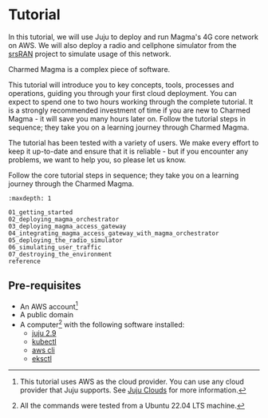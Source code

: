 # Tutorial

In this tutorial, we will use Juju to deploy and run Magma's 4G core network on AWS. We will also
deploy a radio and cellphone simulator from the [srsRAN](https://www.srslte.com/) project to
simulate usage of this network.

Charmed Magma is a complex piece of software.

This tutorial will introduce you to key concepts, tools, processes and
operations, guiding you through your first cloud deployment.
You can expect to spend one to two hours working through the complete
tutorial. It is a strongly recommended investment of time if you are new to
Charmed Magma - it will save you many hours later on. Follow the
tutorial steps in sequence; they take you on a learning journey through Charmed Magma.

The tutorial has been tested with a variety of users. We make every effort to
keep it up-to-date and ensure that it is reliable - but if you encounter any
problems, we want to help you, so please let us know.

Follow the core tutorial steps in sequence; they take you on a learning
journey through the Charmed Magma.

```{toctree}
:maxdepth: 1

01_getting_started
02_deploying_magma_orchestrator
03_deploying_magma_access_gateway
04_integrating_magma_access_gateway_with_magma_orchestrator
05_deploying_the_radio_simulator
06_simulating_user_traffic
07_destroying_the_environment
reference
```

## Pre-requisites

* An AWS account[^1]
* A public domain
* A computer[^2] with the following software installed:
   * [juju 2.9](https://juju.is/docs/olm/install-juju)
   * [kubectl](https://kubernetes.io/docs/tasks/tools/)
   * [aws cli](https://docs.aws.amazon.com/cli/latest/userguide/getting-started-install.html)
   * [eksctl](https://docs.aws.amazon.com/eks/latest/userguide/eksctl.html)

[^1]: This tutorial uses AWS as the cloud provider. You can use any cloud provider that Juju supports. See [Juju Clouds](https://juju.is/docs/olm/juju-supported-clouds) for more information.
[^2]: All the commands were tested from a Ubuntu 22.04 LTS machine.

